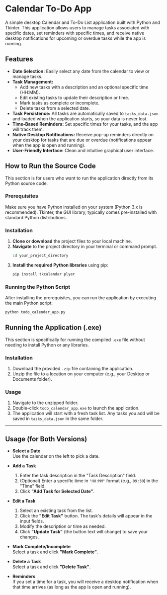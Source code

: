 # Calendar To-Do App

A simple desktop Calendar and To-Do List application built with Python and Tkinter. This application allows users to manage tasks associated with specific dates, set reminders with specific times, and receive native desktop notifications for upcoming or overdue tasks while the app is running.

## Features

* **Date Selection:** Easily select any date from the calendar to view or manage tasks.
* **Task Management:**
    * Add new tasks with a description and an optional specific time (HH:MM).
    * Edit existing tasks to update their description or time.
    * Mark tasks as complete or incomplete.
    * Delete tasks from a selected date.
* **Task Persistence:** All tasks are automatically saved to `tasks_data.json` and loaded when the application starts, so your data is never lost.
* **Time-Based Reminders:** Set specific times for your tasks, and the app will track them.
* **Native Desktop Notifications:** Receive pop-up reminders directly on your desktop for tasks that are due or overdue (notifications appear when the app is open and running).
* **User-Friendly Interface:** Clean and intuitive graphical user interface.

## How to Run the Source Code

This section is for users who want to run the application directly from its Python source code.

### Prerequisites

Make sure you have Python installed on your system (Python 3.x is recommended). Tkinter, the GUI library, typically comes pre-installed with standard Python distributions.

### Installation

1.  **Clone or download** the project files to your local machine.
2.  **Navigate** to the project directory in your terminal or command prompt.
    ```bash
    cd your_project_directory
    ```
3.  **Install the required Python libraries** using pip:
    ```bash
    pip install tkcalendar plyer
    ```

### Running the Python Script

After installing the prerequisites, you can run the application by executing the main Python script:

```bash
python todo_calendar_app.py
```
## Running the Application (.exe)

This section is specifically for running the compiled `.exe` file without needing to install Python or any libraries.

### Installation

1. Download the provided `.zip` file containing the application.
2. Unzip the file to a location on your computer (e.g., your Desktop or Documents folder).

### Usage

1. Navigate to the unzipped folder.
2. Double-click `todo_calendar_app.exe` to launch the application.
3. The application will start with a fresh task list. Any tasks you add will be saved in `tasks_data.json` in the same folder.

---

## Usage (for Both Versions)

- **Select a Date**  
  Use the calendar on the left to pick a date.

- **Add a Task**
  1. Enter the task description in the "Task Description" field.
  2. (Optional) Enter a specific time in `"HH:MM"` format (e.g., `09:30`) in the "Time" field.
  3. Click **"Add Task for Selected Date"**.

- **Edit a Task**
  1. Select an existing task from the list.
  2. Click the **"Edit Task"** button. The task's details will appear in the input fields.
  3. Modify the description or time as needed.
  4. Click **"Update Task"** (the button text will change) to save your changes.

- **Mark Complete/Incomplete**  
  Select a task and click **"Mark Complete"**.

- **Delete a Task**  
  Select a task and click **"Delete Task"**.

- **Reminders**  
  If you set a time for a task, you will receive a desktop notification when that time arrives (as long as the app is open and running).

